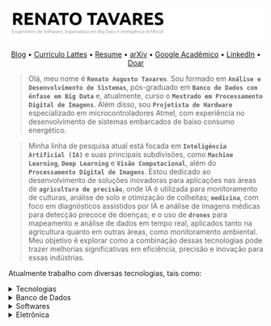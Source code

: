 ![Renato Augusto Tavares](https://raw.githubusercontent.com/rat/rat/master/img/cover.jpg)

<p align="center">
  <a href="http://renatotavares.com">Blog</a> •
  <a href="https://lattes.cnpq.br/9521612341950206">Currículo Lattes</a> •
  <a href="https://raw.githubusercontent.com/rat/rat/master/resume/lattes.pdf">Resume</a> •
  <a href="https://arxiv.org/search/cs?searchtype=author&query=Tavares,+R+A">arXiv</a> •
  <a href="https://scholar.google.com/citations?user=5L2RbhMAAAAJ&hl=pt-BR">Google Acadêmico</a> •
  <a href="https://www.linkedin.com/in/java">LinkedIn</a> •
  <a href="https://www.paypal.com/cgi-bin/webscr?cmd=_s-xclick&hosted_button_id=YKQFN3FEKRFWL&source=url">Doar</a>
</p>

> Olá, meu nome é **`Renato Augusto Tavares`**. Sou formado em **`Análise e Desenvolvimento de Sistemas`**, pós-graduado em **`Banco de Dados com ênfase em Big Data`** e, atualmente, curso o **`Mestrado em Processamento Digital de Imagens`**. Além disso, sou **`Projetista de Hardware`** especializado em microcontroladores Atmel, com experiência no desenvolvimento de sistemas embarcados de baixo consumo energético.

> Minha linha de pesquisa atual está focada em **`Inteligência Artificial (IA)`** e suas principais subdivisões, como **`Machine Learning`**, **`Deep Learning`** e **`Visão Computacional`**, além do **`Processamento Digital de Imagens`**. Estou dedicado ao desenvolvimento de soluções inovadoras para aplicações nas áreas de **`agricultura de precisão`**, onde IA é utilizada para monitoramento de culturas, análise de solo e otimização de colheitas; **`medicina`**, com foco em diagnósticos assistidos por IA e análise de imagens médicas para detecção precoce de doenças; e o uso de **`drones`** para mapeamento e análise de dados em tempo real, aplicados tanto na agricultura quanto em outras áreas, como monitoramento ambiental. Meu objetivo é explorar como a combinação dessas tecnologias pode trazer melhorias significativas em eficiência, precisão e inovação para essas indústrias.

Atualmente trabalho com diversas tecnologias, tais como:

<details>
    <summary>Tecnologias </summary>

    ```text
    Java            ⭐⭐⭐⭐⭐    5/5 
    PHP             ⭐⭐⭐⭐⭐    5/5 
    JavaScript      ⭐⭐⭐⭐⭐    5/5 
    React           ⭐⭐⭐⭐      4/5 
    Shell Script    ⭐⭐⭐⭐      4/5 
    C/C++           ⭐⭐⭐⭐      4/5 
    Python          ⭐⭐⭐⭐⭐    5/5 
    HTML5           ⭐⭐⭐⭐⭐    5/5 
    CSS3            ⭐⭐⭐⭐⭐    5/5 
    WordPress       ⭐⭐⭐⭐⭐    5/5 
    Android         ⭐⭐⭐⭐⭐    5/5 
    Alexa skills    ⭐⭐⭐⭐      4/5 
    Regex           ⭐⭐⭐⭐      4/5
    ```
</details>

<details>
    <summary>Banco de Dados</summary>

    ```text
    PostgreSQL      ⭐⭐⭐⭐⭐    5/5 
    MySQL           ⭐⭐⭐⭐⭐    5/5 
    MariaDB         ⭐⭐⭐⭐⭐    5/5
    MongoDB         ⭐⭐⭐        3/5
    SQLite          ⭐⭐⭐⭐⭐    5/5
    Redis           ⭐⭐⭐⭐⭐    5/5
    ```
</details>


<details>
    <summary>Softwares</summary>

    ```text
    Visual Studio Code      ⭐⭐⭐⭐⭐    5/5 
    Git                     ⭐⭐⭐⭐⭐    5/5
    Apache NetBeans         ⭐⭐⭐⭐⭐    5/5
    LaTeX/TeXstudio         ⭐⭐⭐⭐⭐    5/5
    Sublime Text            ⭐⭐⭐⭐⭐    5/5
    ```
</details>




<details>
    <summary>Eletrônica</summary>

```text
Arduino           ⭐⭐⭐⭐⭐    5/5
LoRa              ⭐⭐⭐⭐      4/5
Atmel             ⭐⭐⭐⭐      4/5
Eagle             ⭐⭐⭐⭐      4/5
Altium Designer   ⭐⭐⭐⭐⭐    5/5
```
</details>